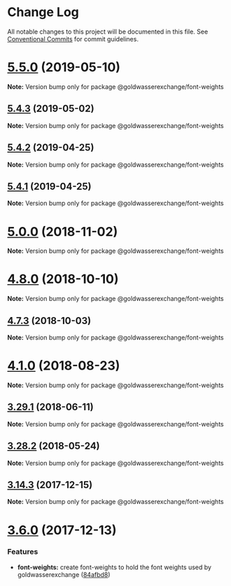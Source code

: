# Change Log

All notable changes to this project will be documented in this file.
See [Conventional Commits](https://conventionalcommits.org) for commit guidelines.

# [5.5.0](https://github.com/goldwasserexchange/public/compare/v5.4.4...v5.5.0) (2019-05-10)

**Note:** Version bump only for package @goldwasserexchange/font-weights





## [5.4.3](https://github.com/goldwasserexchange/public/compare/v5.4.2...v5.4.3) (2019-05-02)

**Note:** Version bump only for package @goldwasserexchange/font-weights





## [5.4.2](https://github.com/goldwasserexchange/public/compare/v5.4.1...v5.4.2) (2019-04-25)

**Note:** Version bump only for package @goldwasserexchange/font-weights





## [5.4.1](https://github.com/goldwasserexchange/public/compare/v5.4.0...v5.4.1) (2019-04-25)

**Note:** Version bump only for package @goldwasserexchange/font-weights





# [5.0.0](https://github.com/goldwasserexchange/public/compare/v4.12.1...v5.0.0) (2018-11-02)

**Note:** Version bump only for package @goldwasserexchange/font-weights





<a name="4.8.0"></a>
# [4.8.0](https://github.com/goldwasserexchange/public/compare/v4.7.3...v4.8.0) (2018-10-10)

**Note:** Version bump only for package @goldwasserexchange/font-weights





<a name="4.7.3"></a>
## [4.7.3](https://github.com/goldwasserexchange/javascript/tree/master/packages/style/font-weights/compare/v4.7.2...v4.7.3) (2018-10-03)

**Note:** Version bump only for package @goldwasserexchange/font-weights





<a name="4.1.0"></a>
# [4.1.0](https://github.com/goldwasserexchange/javascript/tree/master/packages/style/font-weights/compare/v4.0.2...v4.1.0) (2018-08-23)




**Note:** Version bump only for package @goldwasserexchange/font-weights

<a name="3.29.1"></a>
## [3.29.1](https://github.com/goldwasserexchange/javascript/tree/master/packages/font-weights/compare/v3.29.0...v3.29.1) (2018-06-11)




**Note:** Version bump only for package @goldwasserexchange/font-weights

<a name="3.28.2"></a>
## [3.28.2](https://github.com/goldwasserexchange/javascript/tree/master/packages/font-weights/compare/v3.28.1...v3.28.2) (2018-05-24)




**Note:** Version bump only for package @goldwasserexchange/font-weights

<a name="3.14.3"></a>
## [3.14.3](https://github.com/goldwasserexchange/javascript/tree/master/packages/font-weights/compare/v3.14.2...v3.14.3) (2017-12-15)




**Note:** Version bump only for package @goldwasserexchange/font-weights

<a name="3.6.0"></a>
# [3.6.0](https://github.com/goldwasserexchange/javascript/compare/v3.5.0...v3.6.0) (2017-12-13)


### Features

* **font-weights:** create font-weights to hold the font weights used by goldwasserexchange ([84afbd8](https://github.com/goldwasserexchange/javascript/commit/84afbd8))
